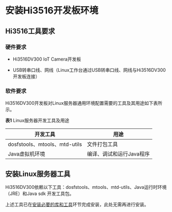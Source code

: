 # 安装Hi3516开发板环境


## Hi3516工具要求


### 硬件要求

- Hi3516DV300 IoT Camera开发板

- USB转串口线、网线（Linux工作台通过USB转串口线、网线与Hi3516DV300 开发板连接）


### 软件要求

Hi3516DV300开发板对Linux服务器通用环境配置需要的工具及其用途如下表所示。

  **表1** Linux服务器开发工具及用途

| 开发工具 | 用途 | 
| -------- | -------- |
| dosfstools、mtools、mtd-utils | 文件打包工具 | 
| Java虚拟机环境 | 编译、调试和运行Java程序 | 


## 安装Linux服务器工具

Hi3516DV300依赖以下工具：dosfstools、mtools、mtd-utils、Java运行时环境（JRE）和Java sdk 开发工具包。

上述工具已在[安装必要的库和工具](../quick-start/quickstart-lite-env-setup.md#安装必要的库和工具)环节完成安装，此处无需再进行安装。

